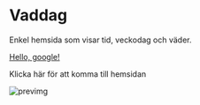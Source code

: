 # Vaddag
Enkel hemsida som visar tid, veckodag och väder.

<a href="http://google.com/" target="_blank">Hello, google!</a>

Klicka här för att komma till hemsidan

![previmg](https://user-images.githubusercontent.com/65189211/217394795-f952e1e0-932c-469d-b812-b944c8ed1f70.png)

